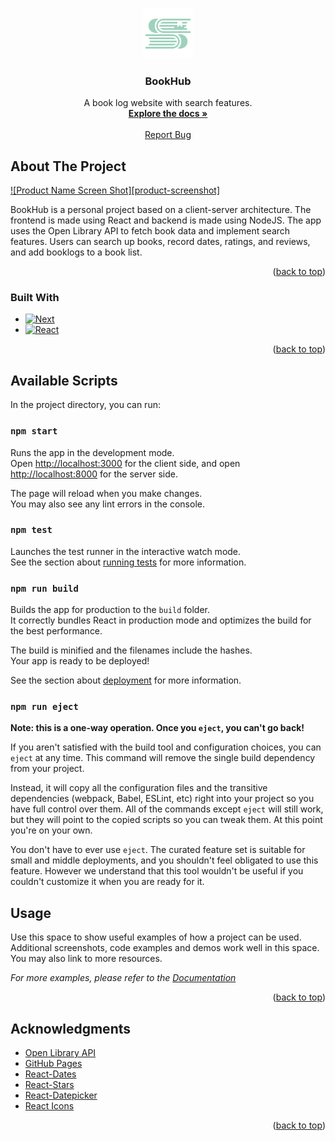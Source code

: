 <a name="readme-top"></a>

<!-- PROJECT LOGO -->
<br />
<div align="center">
  <a href="https://github.com/leemms04/react-app-bookhub">
    <img src="logo.png" alt="Logo" width="80" height="80">
  </a>


<h3 align="center">BookHub</h3>

  <p align="center">
    A book log website with search features.
    <br />
    <a href="https://github.com/leemms04/react-app-bookhub"><strong>Explore the docs »</strong></a>
    <br />
    <br />
    <a href="https://github.com/leemms04/react-app-bookhub/issues">Report Bug</a>
  </p>
</div>

<!-- ABOUT THE PROJECT -->
## About The Project

[![Product Name Screen Shot][product-screenshot]](https://example.com)

BookHub is a personal project based on a client-server architecture. The frontend is made using React and backend is made using NodeJS. The app uses the Open Library API to fetch book data and implement search features. Users can search up books, record dates, ratings, and reviews, and add booklogs to a book list.

<p align="right">(<a href="#readme-top">back to top</a>)</p>



### Built With

* [![Next][Next.js]][Next-url]
* [![React][React.js]][React-url]

<p align="right">(<a href="#readme-top">back to top</a>)</p>



<!-- AVAILABLE SCRIPTS -->
## Available Scripts

In the project directory, you can run:

### `npm start`

Runs the app in the development mode.\
Open [http://localhost:3000](http://localhost:3000) for the client side, and open [http://localhost:8000](http://localhost:8000) for the server side.

The page will reload when you make changes.\
You may also see any lint errors in the console.

### `npm test`

Launches the test runner in the interactive watch mode.\
See the section about [running tests](https://facebook.github.io/create-react-app/docs/running-tests) for more information.

### `npm run build`

Builds the app for production to the `build` folder.\
It correctly bundles React in production mode and optimizes the build for the best performance.

The build is minified and the filenames include the hashes.\
Your app is ready to be deployed!

See the section about [deployment](https://facebook.github.io/create-react-app/docs/deployment) for more information.

### `npm run eject`

**Note: this is a one-way operation. Once you `eject`, you can't go back!**

If you aren't satisfied with the build tool and configuration choices, you can `eject` at any time. This command will remove the single build dependency from your project.

Instead, it will copy all the configuration files and the transitive dependencies (webpack, Babel, ESLint, etc) right into your project so you have full control over them. All of the commands except `eject` will still work, but they will point to the copied scripts so you can tweak them. At this point you're on your own.

You don't have to ever use `eject`. The curated feature set is suitable for small and middle deployments, and you shouldn't feel obligated to use this feature. However we understand that this tool wouldn't be useful if you couldn't customize it when you are ready for it.



<!-- USAGE EXAMPLES -->
## Usage

Use this space to show useful examples of how a project can be used. Additional screenshots, code examples and demos work well in this space. You may also link to more resources.

_For more examples, please refer to the [Documentation](https://example.com)_

<p align="right">(<a href="#readme-top">back to top</a>)</p>



<!-- ACKNOWLEDGMENTS -->
## Acknowledgments

* [Open Library API]([https://choosealicense.com](https://openlibrary.org/developers/api))
* [GitHub Pages](https://pages.github.com)
* [React-Dates](https://www.npmjs.com/package/react-dates)
* [React-Stars](https://www.npmjs.com/package/react-stars)
* [React-Datepicker](https://www.npmjs.com/package/react-datepicker)
* [React Icons](https://react-icons.github.io/react-icons/search)

<p align="right">(<a href="#readme-top">back to top</a>)</p>



<!-- MARKDOWN LINKS & IMAGES -->
<!-- https://www.markdownguide.org/basic-syntax/#reference-style-links -->

[Next.js]: https://img.shields.io/badge/next.js-000000?style=for-the-badge&logo=nextdotjs&logoColor=white
[Next-url]: https://nextjs.org/
[React.js]: https://img.shields.io/badge/React-20232A?style=for-the-badge&logo=react&logoColor=61DAFB
[React-url]: https://reactjs.org/

